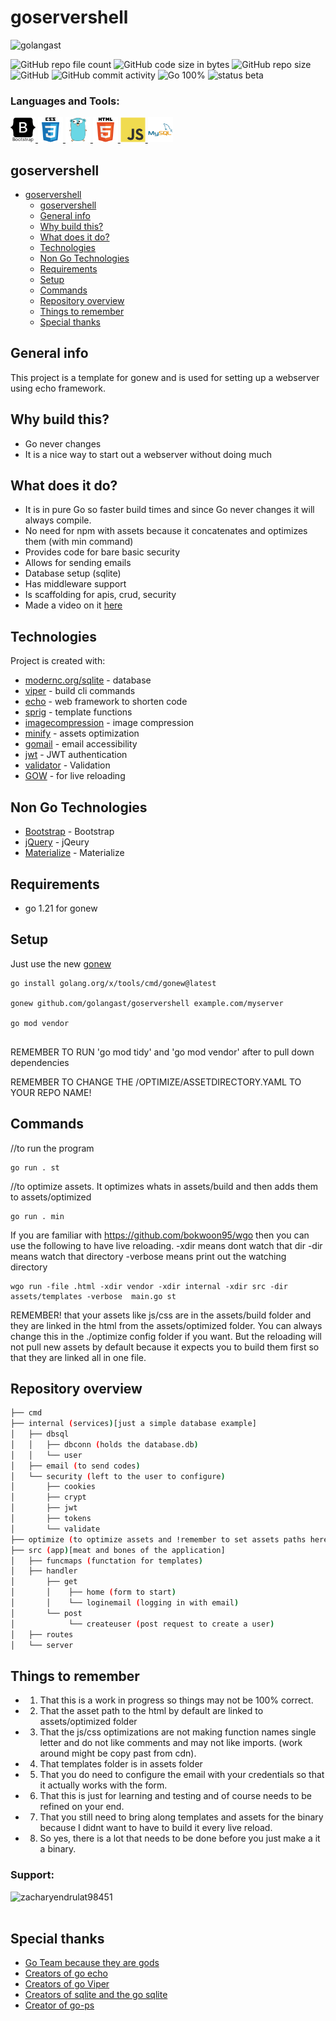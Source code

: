 # goservershell

<p align="left"> <img src="https://komarev.com/ghpvc/?username=golangast&label=Profile%20views&color=0e75b6&style=flat" alt="golangast" /> </p>


![GitHub repo file count](https://img.shields.io/github/directory-file-count/golangast/goservershell) 
![GitHub code size in bytes](https://img.shields.io/github/languages/code-size/golangast/goservershell)
![GitHub repo size](https://img.shields.io/github/repo-size/golangast/goservershell)
![GitHub](https://img.shields.io/github/license/golangast/goservershell)
![GitHub commit activity](https://img.shields.io/github/commit-activity/w/golangast/goservershell)
![Go 100%](https://img.shields.io/badge/Go-100%25-blue)
![status beta](https://img.shields.io/badge/Status-Beta-red)

<h3 align="left">Languages and Tools:</h3>
<p align="left"> <a href="https://getbootstrap.com" target="_blank" rel="noreferrer"> <img src="https://raw.githubusercontent.com/devicons/devicon/master/icons/bootstrap/bootstrap-plain-wordmark.svg" alt="bootstrap" width="40" height="40"/> </a> <a href="https://www.w3schools.com/css/" target="_blank" rel="noreferrer"> <img src="https://raw.githubusercontent.com/devicons/devicon/master/icons/css3/css3-original-wordmark.svg" alt="css3" width="40" height="40"/> </a> <a href="https://golang.org" target="_blank" rel="noreferrer"> <img src="https://raw.githubusercontent.com/devicons/devicon/master/icons/go/go-original.svg" alt="go" width="40" height="40"/> </a> <a href="https://www.w3.org/html/" target="_blank" rel="noreferrer"> <img src="https://raw.githubusercontent.com/devicons/devicon/master/icons/html5/html5-original-wordmark.svg" alt="html5" width="40" height="40"/> </a> <a href="https://developer.mozilla.org/en-US/docs/Web/JavaScript" target="_blank" rel="noreferrer"> <img src="https://raw.githubusercontent.com/devicons/devicon/master/icons/javascript/javascript-original.svg" alt="javascript" width="40" height="40"/> </a> <a href="https://www.mysql.com/" target="_blank" rel="noreferrer"> <img src="https://raw.githubusercontent.com/devicons/devicon/master/icons/mysql/mysql-original-wordmark.svg" alt="mysql" width="40" height="40"/> </a> </p>

## goservershell
- [goservershell](#goservershell)
  - [goservershell](#goservershell-1)
  - [General info](#general-info)
  - [Why build this?](#why-build-this)
  - [What does it do?](#what-does-it-do)
  - [Technologies](#technologies)
  - [Non Go Technologies](#non-go-technologies)
  - [Requirements](#requirements)
  - [Setup](#setup)
  - [Commands](#commands)
  - [Repository overview](#repository-overview)
  - [Things to remember](#things-to-remember)
  - [Special thanks](#special-thanks)



## General info
This project is a template for gonew and is used for setting up a webserver using echo framework.


## Why build this?
* Go never changes
* It is a nice way to start out a webserver without doing much


## What does it do?
* It is in pure Go so faster build times and since Go never changes it will always compile.
* No need for npm with assets because it concatenates and optimizes them (with min command)
* Provides code for bare basic security
* Allows for sending emails
* Database setup (sqlite)
* Has middleware support
* Is scaffolding for apis, crud, security
* Made a video on it [here](https://youtu.be/HJHCndEVoiA?si=dTewGeY4TlGSKo4_)


## Technologies
Project is created with:
* [modernc.org/sqlite](https://pkg.go.dev/modernc.org/sqlite) - database
* [viper](https://github.com/spf13/cobra) - build cli commands
* [echo](https://github.com/labstack/echo/v4) - web framework to shorten code
* [sprig](https://github.com/Masterminds/sprig) - template functions
* [imagecompression](https://github.com/nurlantulemisov/imagecompression) - image compression
* [minify](https://github.com/tdewolff/minify) - assets optimization
* [gomail](https://gopkg.in/gomail.v2) - email accessibility
* [jwt](https://github.com/golang-jwt/jwt) - JWT authentication
* [validator](https://github.com/go-playground/validator) - Validation
* [GOW](https://github.com/bokwoon95/wgo) - for live reloading

## Non Go Technologies
* [Bootstrap](https://getbootstrap.com/) - Bootstrap
* [jQuery](https://jquery.com/) - jQeury
* [Materialize](https://materializecss.com/) - Materialize
## Requirements
* go 1.21 for gonew

## Setup
Just use the new [gonew](https://go.dev/blog/gonew)

```
go install golang.org/x/tools/cmd/gonew@latest

gonew github.com/golangast/goservershell example.com/myserver

go mod vendor


```



REMEMBER TO RUN 'go mod tidy' and 'go mod vendor' after to pull down dependencies

REMEMBER TO CHANGE THE /OPTIMIZE/ASSETDIRECTORY.YAML TO YOUR REPO NAME!

## Commands
//to run the program
```
go run . st 

```
//to optimize assets. It optimizes whats in assets/build and then adds them to assets/optimized
```
go run . min 

```

If you are familiar with https://github.com/bokwoon95/wgo then you can use the following to have live reloading.
-xdir means dont watch that dir
-dir means watch that directory
-verbose means print out the watching directory
```
wgo run -file .html -xdir vendor -xdir internal -xdir src -dir assets/templates -verbose  main.go st
```

REMEMBER! that your assets like js/css are in the assets/build folder and they are linked in the html
from the assets/optimized folder.  You can always change this in the ./optimize config folder if you want.
But the reloading will not pull new assets by default because it expects you to build them first so that
they are linked all in one file.

## Repository overview
```bash
├── cmd
├── internal (services)[just a simple database example]
│   ├── dbsql
│   │   ├── dbconn (holds the database.db)
│   │   └── user
│   ├── email (to send codes)
│   └── security (left to the user to configure)
│       ├── cookies
│       ├── crypt
│       ├── jwt
│       ├── tokens
│       └── validate
├── optimize (to optimize assets and !remember to set assets paths here)[funcs for cantenating and minifying assets and images]
├── src (app)[meat and bones of the application]
│   ├── funcmaps (functation for templates)
│   ├── handler
│       ├── get
│       │    ├── home (form to start)
│       │    └── loginemail (logging in with email)
│       └── post
│            └── createuser (post request to create a user)
│   ├── routes
│   └── server

```

## Things to remember
* 1. That this is a work in progress so things may not be 100% correct.
* 2. That the asset path to the html by default are linked to assets/optimized folder
* 3. That the js/css optimizations are not making function names single letter and do not like comments and may not like imports. (work around might be copy past from cdn).
* 4. That templates folder is in assets folder 
* 5. That you do need to configure the email with your credentials so that it actually works with the form.
* 6. That this is just for learning and testing and of course needs to be refined on your end.
* 7. That you still need to bring along templates and assets for the binary because I didnt want to have to build it every live reload.
* 8. So yes, there is a lot that needs to be done before you just make a it a binary.




<h3 align="left">Support:</h3>
<p><a href="https://ko-fi.com/zacharyendrulat98451"> <img align="left" src="https://cdn.ko-fi.com/cdn/kofi3.png?v=3" height="50" width="210" alt="zacharyendrulat98451" /></a></p><br><br>




## Special thanks
* [Go Team because they are gods](https://github.com/golang/go/graphs/contributors)
* [Creators of go echo](https://github.com/labstack/echo/graphs/contributors)
* [Creators of go Viper](https://github.com/spf13/viper/graphs/contributors)
* [Creators of sqlite and the go sqlite](https://gitlab.com/cznic/sqlite/-/project_members)
* [Creator of go-ps ](https://github.com/mitchellh/go-ps/graphs/contributors)
